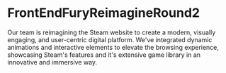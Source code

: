# FrontEndFuryReimagineRound2
Our team is reimagining the Steam website to create a modern, visually engaging, and user-centric digital platform. We've integrated dynamic animations and interactive elements to elevate the browsing experience, showcasing Steam's features and it's extensive game library in an innovative and immersive way.
